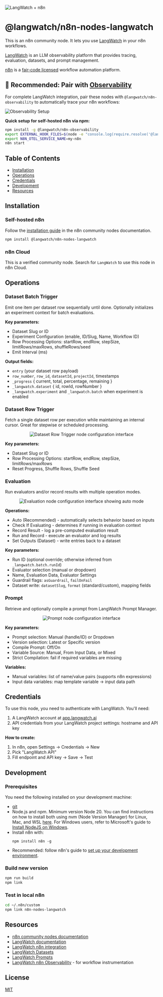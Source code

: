![LangWatch + n8n](./assets/cover.webp)

# @langwatch/n8n-nodes-langwatch

This is an n8n community node. It lets you use [LangWatch](https://langwatch.ai) in your n8n workflows.

[LangWatch](https://langwatch.ai) is an LLM observability platform that provides tracing, evaluation, datasets, and prompt management.

[n8n](https://n8n.io/) is a [fair-code licensed](https://docs.n8n.io/reference/license/) workflow automation platform.

## 🚀 **Recommended: Pair with [Observability](https://github.com/langwatch/n8n-observability)**

For complete LangWatch integration, pair these nodes with `@langwatch/n8n-observability` to automatically trace your n8n workflows:

![Observability Setup](./assets/observability.webp)

**Quick setup for self-hosted n8n via npm:**
```bash
npm install -g @langwatch/n8n-observability
export EXTERNAL_HOOK_FILES=$(node -e "console.log(require.resolve('@langwatch/n8n-observability/hooks'))")
export N8N_OTEL_SERVICE_NAME=my-n8n
n8n start
```

## Table of Contents

- [Installation](#installation)  
- [Operations](#operations)  
- [Credentials](#credentials)  
- [Development](#development)  
- [Resources](#resources)

## Installation

### Self-hosted n8n
Follow the [installation guide](https://docs.n8n.io/integrations/community-nodes/installation/) in the n8n community nodes documentation.

```bash
npm install @langwatch/n8n-nodes-langwatch
```

### n8n Cloud
This is a verified community node. Search for `LangWatch` to use this node in n8n Cloud.

## Operations

### Dataset Batch Trigger
Emit one item per dataset row sequentially until done. Optionally initializes an experiment context for batch evaluations.

**Key parameters:**
- Dataset Slug or ID
- Experiment Configuration (enable, ID/Slug, Name, Workflow ID)
- Row Processing Options: startRow, endRow, stepSize, limitRows/maxRows, shuffleRows/seed
- Emit Interval (ms)

**Output fields:**
- `entry` (your dataset row payload)
- `row_number`, `row_id`, `datasetId`, `projectId`, timestamps
- `_progress` { current, total, percentage, remaining }
- `_langwatch.dataset` { id, rowId, rowNumber }
- `_langwatch.experiment` and `_langwatch.batch` when experiment is enabled

### Dataset Row Trigger
Fetch a single dataset row per execution while maintaining an internal cursor. Great for stepwise or scheduled processing.

<div align="center">
  <img src="./assets/trigger-dataset-row.webp" alt="Dataset Row Trigger node configuration interface" style="max-width: 500px;" />
</div>

**Key parameters:**
- Dataset Slug or ID
- Row Processing Options: startRow, endRow, stepSize, limitRows/maxRows
- Reset Progress, Shuffle Rows, Shuffle Seed

### Evaluation
Run evaluators and/or record results with multiple operation modes.

<div align="center">
  <img src="./assets/node-evaluation-auto.webp" alt="Evaluation node configuration interface showing auto mode" style="max-width: 500px;" />
</div>

**Operations:**
- Auto (Recommended) - automatically selects behavior based on inputs
- Check If Evaluating - determines if running in evaluation context
- Record Result - log a pre-computed evaluation result
- Run and Record - execute an evaluator and log results
- Set Outputs (Dataset) - write entries back to a dataset

**Key parameters:**
- Run ID (optional override; otherwise inferred from `_langwatch.batch.runId`)
- Evaluator selection (manual or dropdown)
- Name, Evaluation Data, Evaluator Settings
- Guardrail flags: `asGuardrail`, `failOnFail`
- Dataset write: `datasetSlug`, `format` (standard/custom), mapping fields

### Prompt
Retrieve and optionally compile a prompt from LangWatch Prompt Manager.

<div align="center">
  <img src="./assets/node-prompt.webp" alt="Prompt node configuration interface" style="max-width: 500px;" />
</div>

**Key parameters:**
- Prompt selection: Manual (handle/ID) or Dropdown
- Version selection: Latest or Specific version
- Compile Prompt: Off/On
- Variable Source: Manual, From Input Data, or Mixed
- Strict Compilation: fail if required variables are missing

**Variables:**
- Manual variables: list of name/value pairs (supports n8n expressions)
- Input data variables: map template variable → input data path

## Credentials

To use this node, you need to authenticate with LangWatch. You'll need:

1. A LangWatch account at [app.langwatch.ai](https://app.langwatch.ai)
2. API credentials from your LangWatch project settings: hostname and API key

**How to create:**
1. In n8n, open Settings → Credentials → New
2. Pick "LangWatch API"
3. Fill endpoint and API key → Save → Test

## Development

### Prerequisites
You need the following installed on your development machine:

- [git](https://git-scm.com/downloads)
- Node.js and npm. Minimum version Node 20. You can find instructions on how to install both using nvm (Node Version Manager) for Linux, Mac, and WSL [here](https://github.com/nvm-sh/nvm). For Windows users, refer to Microsoft's guide to [Install NodeJS on Windows](https://docs.microsoft.com/en-us/windows/dev-environment/javascript/nodejs-on-windows).
- Install n8n with:
  ```
  npm install n8n -g
  ```
- Recommended: follow n8n's guide to [set up your development environment](https://docs.n8n.io/integrations/creating-nodes/build/node-development-environment/).

### Build new version
```bash
npm run build
npm link
```

### Test in local n8n
```bash
cd ~/.n8n/custom
npm link n8n-nodes-langwatch
```

## Resources

- [n8n community nodes documentation](https://docs.n8n.io/integrations/#community-nodes)
- [LangWatch documentation](https://docs.langwatch.ai)
- [LangWatch n8n integration](https://docs.langwatch.ai/integrations/n8n)
- [LangWatch Datasets](https://docs.langwatch.ai/datasets/overview)
- [LangWatch Prompts](https://docs.langwatch.ai/features/prompt-versioning#prompt-versioning)
- [LangWatch n8n Observability](https://github.com/langwatch/n8n-observability) - for workflow instrumentation

## License

[MIT](./LICENSE.md)
